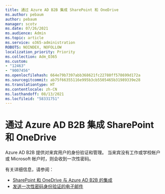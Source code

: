 ```yaml
---
title: 通过 Azure AD B2B 集成 SharePoint 和 OneDrive
ms.author: pebaum
author: pebaum
manager: scotv
ms.date: 07/26/2021
ms.audience: Admin
ms.topic: article
ms.service: o365-administration
ROBOTS: NOINDEX, NOFOLLOW
localization_priority: Priority
ms.collection: Adm_O365
ms.custom:
- "12463"
- "9007456"
ms.openlocfilehash: 664e79b7397abb368621fc22780ff578699d172a
ms.sourcegitcommit: ab75f66355116e995b3cb5505465b31989339e28
ms.translationtype: HT
ms.contentlocale: zh-CN
ms.lasthandoff: 08/13/2021
ms.locfileid: "58331751"
---
```

# <a name="sharepoint-and-onedrive-integration-with-azure-ad-b2b"></a>通过 Azure AD B2B 集成 SharePoint 和 OneDrive

Azure AD B2B 提供对来宾用户的身份验证和管理。 当来宾没有工作或学校帐户或 Microsoft 帐户时，则会收到一次性密码。

有关详细信息，请参阅： 

- [ SharePoint 和 OneDrive 与 Azure AD B2B 的集成](https://docs.microsoft.com/sharepoint/sharepoint-azureb2b-integration)
- [发送一次性密码身份验证的电子邮件](https://docs.microsoft.com/azure/active-directory/external-identities/one-time-passcode)

